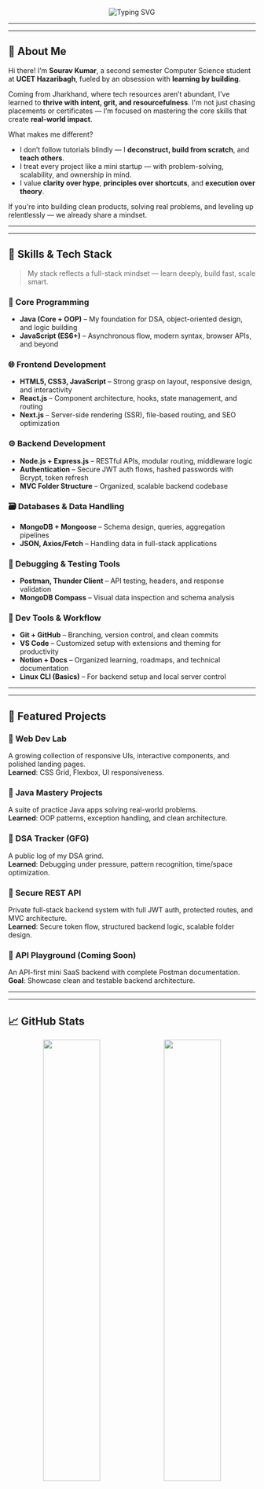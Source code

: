 <!-- 🚀 Welcome Banner -->
<p align="center">
  <img 
    src="https://readme-typing-svg.herokuapp.com?font=JetBrains+Mono&weight=700&size=30&pause=1000&color=FF4C4C&center=true&vCenter=true&width=600&lines=Hey+there!+I’m+Sourav+Kumar+🎓;CSE+Student+@+UCET+Hazaribagh;Java+%26+DSA+Learner+🧠;A+Passionate+Tech+Explorer+🚀;Full-Stack+Web+Dev+Enthusiast+🌐;Aspiring+App+Developer+📱;Cloud+Computing+Explorer+☁️" 
    alt="Typing SVG" 
  />
</p>

---
---

## 👋 About Me

Hi there! I’m **Sourav Kumar**, a second semester Computer Science student at **UCET Hazaribagh**, fueled by an obsession with **learning by building**.

Coming from Jharkhand, where tech resources aren’t abundant, I’ve learned to **thrive with intent, grit, and resourcefulness**. I'm not just chasing placements or certificates — I’m focused on mastering the core skills that create **real-world impact**.

What makes me different?
- I don’t follow tutorials blindly — I **deconstruct, build from scratch**, and **teach others**.
- I treat every project like a mini startup — with problem-solving, scalability, and ownership in mind.
- I value **clarity over hype**, **principles over shortcuts**, and **execution over theory**.

If you're into building clean products, solving real problems, and leveling up relentlessly — we already share a mindset.

---
---

## 🚀 Skills & Tech Stack

> My stack reflects a full-stack mindset — learn deeply, build fast, scale smart.

### 🔧 Core Programming
- **Java (Core + OOP)** – My foundation for DSA, object-oriented design, and logic building
- **JavaScript (ES6+)** – Asynchronous flow, modern syntax, browser APIs, and beyond

### 🌐 Frontend Development
- **HTML5, CSS3, JavaScript** – Strong grasp on layout, responsive design, and interactivity
- **React.js** – Component architecture, hooks, state management, and routing
- **Next.js** – Server-side rendering (SSR), file-based routing, and SEO optimization

### ⚙️ Backend Development
- **Node.js + Express.js** – RESTful APIs, modular routing, middleware logic
- **Authentication** – Secure JWT auth flows, hashed passwords with Bcrypt, token refresh
- **MVC Folder Structure** – Organized, scalable backend codebase

### 🗃️ Databases & Data Handling
- **MongoDB + Mongoose** – Schema design, queries, aggregation pipelines
- **JSON, Axios/Fetch** – Handling data in full-stack applications

### 🧪 Debugging & Testing Tools
- **Postman, Thunder Client** – API testing, headers, and response validation
- **MongoDB Compass** – Visual data inspection and schema analysis

### 🚀 Dev Tools & Workflow
- **Git + GitHub** – Branching, version control, and clean commits
- **VS Code** – Customized setup with extensions and theming for productivity
- **Notion + Docs** – Organized learning, roadmaps, and technical documentation
- **Linux CLI (Basics)** – For backend setup and local server control

---
---

## 💼 Featured Projects

### 🔹 Web Dev Lab
A growing collection of responsive UIs, interactive components, and polished landing pages.  
**Learned**: CSS Grid, Flexbox, UI responsiveness.

### 🔹 Java Mastery Projects
A suite of practice Java apps solving real-world problems.  
**Learned**: OOP patterns, exception handling, and clean architecture.

### 🔹 DSA Tracker (GFG)
A public log of my DSA grind.  
**Learned**: Debugging under pressure, pattern recognition, time/space optimization.

### 🔹 Secure REST API
Private full-stack backend system with full JWT auth, protected routes, and MVC architecture.  
**Learned**: Secure token flow, structured backend logic, scalable folder design.

### 🔹 API Playground (Coming Soon)
An API-first mini SaaS backend with complete Postman documentation.  
**Goal**: Showcase clean and testable backend architecture.

---
---

## 📈 GitHub Stats

<p align="center">
  <img src="https://github-readme-stats.vercel.app/api?username=sourav-kumar-357&show_icons=true&theme=radical&hide_border=true" width="48%" />
  <img src="https://github-readme-streak-stats.herokuapp.com?user=sourav-kumar-357&theme=radical&hide_border=true" width="48%" />
</p>
<p align="center">
  <img src="https://github-readme-stats.vercel.app/api/top-langs/?username=sourav-kumar-357&layout=compact&theme=radical&hide_border=true" width="48%" />
</p>

---
---

## 🧠 My Learning Approach

> "Learning is only real when it's tested through building."

Here’s how I approach every new technology:

1. **Learn the core** – Start from the docs, official guides, and source code if needed  
2. **Apply immediately** – Build mini-projects or modules while learning  
3. **Debug deeply** – Face the "why isn’t this working?" phase head-on  
4. **Refactor and reflect** – Rebuild for scalability and clarity  
5. **Share & teach** – Explain to others, blog, or demo on GitHub

This loop helps me **truly internalize** concepts, not just memorize them. It's how I learned DSA, backend auth flows, and now front-end state management.

---
---

## 🎯 2024–25 Roadmap

- ✅ Strengthen Java, DSA & OOP foundations  
- 🔐 Build scalable backend systems with authentication  
- ⚛️ Develop full-stack apps using React + Next.js  
- 🚀 Learn CI/CD, Docker, and deploy projects  
- 🏆 Hackathons (2–3 MVPs)  
- 💼 Remote internships  
- 🌍 Open-source contributions  
- 💡 Building personal brand

---
---

## 💬 Final Words

Thanks for stopping by!  
I’m not just coding for the sake of it — I’m here to **build meaningful projects, share knowledge openly, and grow relentlessly**.  

Let’s make the next big thing happen **together**.

---
